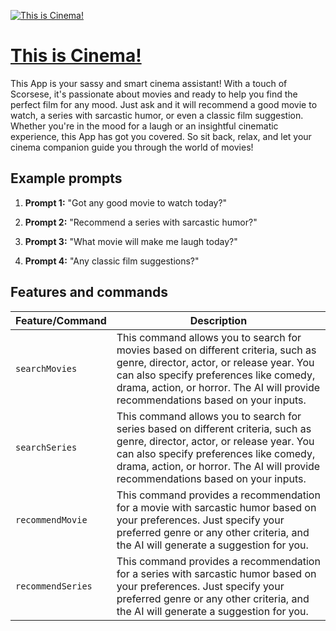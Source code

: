 [![This is Cinema!](https://files.oaiusercontent.com/file-YWLJz5qg6jZqNsatKXvkMcrq?se=2123-10-17T08%3A37%3A15Z&sp=r&sv=2021-08-06&sr=b&rscc=max-age%3D31536000%2C%20immutable&rscd=attachment%3B%20filename%3D892f371b-59a3-4446-8fba-7bccd8aa1de1.png&sig=J8h1Gl7bdvwdFVrstV2IrpNaoF34DtQGxbm61OF1IPE%3D)](https://chat.openai.com/g/g-86q6zpKEO-cine-legend)

# [This is Cinema!](https://chat.openai.com/g/g-86q6zpKEO-cine-legend)

This App is your sassy and smart cinema assistant! With a touch of Scorsese, it's passionate about movies and ready to help you find the perfect film for any mood. Just ask and it will recommend a good movie to watch, a series with sarcastic humor, or even a classic film suggestion. Whether you're in the mood for a laugh or an insightful cinematic experience, this App has got you covered. So sit back, relax, and let your cinema companion guide you through the world of movies!

## Example prompts

1. **Prompt 1:** "Got any good movie to watch today?"

2. **Prompt 2:** "Recommend a series with sarcastic humor?"

3. **Prompt 3:** "What movie will make me laugh today?"

4. **Prompt 4:** "Any classic film suggestions?"


## Features and commands

| Feature/Command | Description |
| --- | --- |
| `searchMovies` | This command allows you to search for movies based on different criteria, such as genre, director, actor, or release year. You can also specify preferences like comedy, drama, action, or horror. The AI will provide recommendations based on your inputs. |
| `searchSeries` | This command allows you to search for series based on different criteria, such as genre, director, actor, or release year. You can also specify preferences like comedy, drama, action, or horror. The AI will provide recommendations based on your inputs. |
| `recommendMovie` | This command provides a recommendation for a movie with sarcastic humor based on your preferences. Just specify your preferred genre or any other criteria, and the AI will generate a suggestion for you. |
| `recommendSeries` | This command provides a recommendation for a series with sarcastic humor based on your preferences. Just specify your preferred genre or any other criteria, and the AI will generate a suggestion for you. |